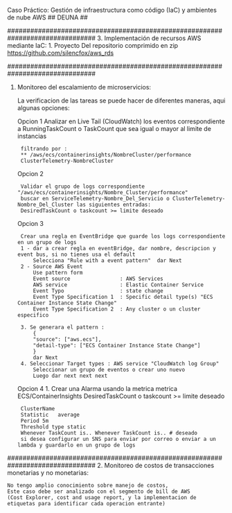 Caso Práctico: Gestión de infraestructura como código (IaC) y 
ambientes de nube AWS ## DEUNA ##

###############################################################################
3. Implementación de recursos AWS mediante IaC:
    1. Proyecto Del repositorio comprimido en zip
       https://github.com/silencfox/aws_rds
    

###############################################################################	
1. Monitoreo del escalamiento de microservicios:

	La verificacion de las tareas se puede hacer de diferentes maneras, aqui algunas opciones:
	
    Opcion 1
        Analizar en Live Tail (CloudWatch) los eventos correspondiente a RunningTaskCount o TaskCount que sea igual o mayor al limite de instancias

        filtrando por :
        ** /aws/ecs/containerinsights/NombreCluster/performance
        ClusterTelemetry-NombreCluster

    Opcion 2

        Validar el grupo de logs correspondiente "/aws/ecs/containerinsights/Nombre_Cluster/performance"
        buscar en ServiceTelemetry-Nombre_Del_Servicio o ClusterTelemetry-Nombre_Del_Cluster las siguientes entradas:
        DesiredTaskCount o taskcount >= limite deseado


    Opcion 3
		
        Crear una regla en EventBridge que guarde los logs correspondiente en un grupo de logs
        1 - dar a crear regla en eventBridge, dar nombre, descripcion y event bus, si no tienes usa el default
            Selecciona "Rule with a event pattern"  dar Next
        2 - Source AWS Event
            Use pattern form
            Event source                : AWS Services
            AWS service                 : Elastic Container Service
            Event Typo                  : state change
            Event Type Specification 1  : Specific detail type(s) "ECS Container Instance State Change"
            Event Type Specification 2  : Any cluster o un cluster especifico

        3. Se generara el pattern :
            {
            "source": ["aws.ecs"],
            "detail-type": ["ECS Container Instance State Change"]
            }
            dar Next
        4. Seleccionar Target types : AWS service "CloudWatch log Group"
            Seleccionar un grupo de eventos o crear uno nuevo
            Luego dar next next next

    Opcion 4
        1. Crear una Alarma usando la metrica metrica ECS/ContainerInsights DesiredTaskCount o taskcount >= limite deseado

        ClusterName
        Statistic   average
        Period 5m
        Threshold type static
        Whenever TaskCount is.. Whenever TaskCount is.. # deseado
        si desea configurar un SNS para enviar por correo o enviar a un lambda y guardarlo en un grupo de logs


###############################################################################
2. Monitoreo de costos de transacciones monetarias y no monetarias:
    
    No tengo amplio conocimiento sobre manejo de costos,
    Este caso debe ser analizado con el segmento de bill de AWS
    (Cost Explorer, cost and usage report, y la implementacion de etiquetas para identificar cada operacion entrante)
